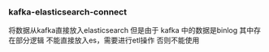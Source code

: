 ### kafka-elasticsearch-connect

将数据从kafka直接放入elasticsearch 但是由于 kafka 中的数据是binlog 其中存在部分逻辑 不能直接放入es，需要进行etl操作 否则不能使用
